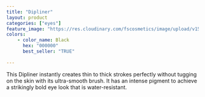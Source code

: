 ```yaml
---
title: "Dipliner"
layout: product
categories: ["eyes"]
feature_image: "https://res.cloudinary.com/fscosmetics/image/upload/v1553853722/fs_dipliner.jpg"
colors:
    - color_name: Black
      hex: "000000"
      best_seller: "TRUE"    
   
---
```

This Dipliner instantly creates thin to thick strokes perfectly without tugging on the skin with its ultra-smooth brush. It has an intense pigment to achieve a strikingly bold eye look that is water-resistant.
